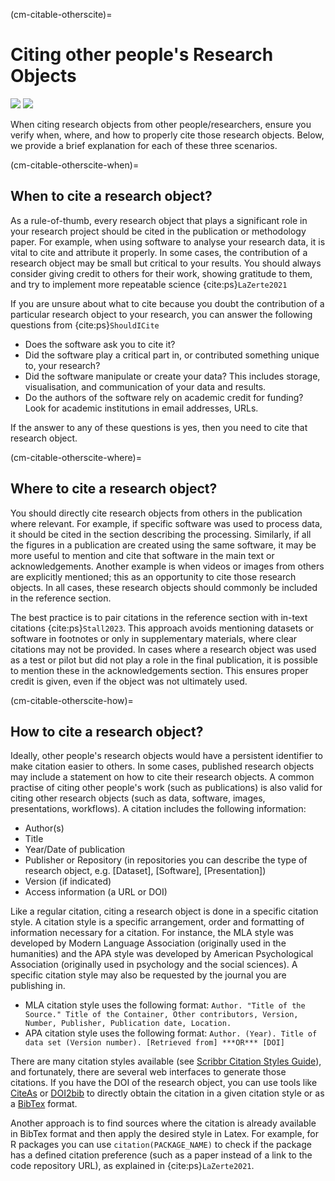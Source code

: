 (cm-citable-otherscite)=
# Citing other people's Research Objects
[![](https://img.shields.io/static/v1?label=pathway&message=Research%20Software%20Engineers&color=white)](/research-software-engineers.md)
[![](https://img.shields.io/static/v1?label=pathway&message=Software%20Citation&color=green)](/software-citation.md)

When citing research objects from other people/researchers, ensure you verify when, where, and how to properly cite those research objects.
Below, we provide a brief explanation for each of these three scenarios.

(cm-citable-otherscite-when)=
## When to cite a research object?

As a rule-of-thumb, every research object that plays a significant role in your research project should be cited in the publication or methodology paper. 
For example, when using software to analyse your research data, it is vital to cite and attribute it properly.
In some cases, the contribution of a research object may be small but critical to your results.
You should always consider giving credit to others for their work, showing gratitude to them, and try to implement more repeatable science {cite:ps}`LaZerte2021`

If you are unsure about what to cite because you doubt the contribution of a particular research object to your research, you can answer the following questions from {cite:ps}`ShouldICite`
- Does the software ask you to cite it?
- Did the software play a critical part in, or contributed something unique to, your research?
- Did the software manipulate or create your data? 
This includes storage, visualisation, and communication of your data and results.
- Do the authors of the software rely on academic credit for funding? 
Look for academic institutions in email addresses, URLs.

If the answer to any of these questions is yes, then you need to cite that research object.

(cm-citable-otherscite-where)=
## Where to cite a research object?

You should directly cite research objects from others in the publication where relevant.
For example, if specific software was used to process data, it should be cited in the section describing the processing. 
Similarly, if all the figures in a publication are created using the same software, it may be more useful to mention and cite that software in the main text or acknowledgements. 
Another example is when videos or images from others are explicitly mentioned; this as an opportunity to cite those research objects. 
In all cases, these research objects should commonly be included in the reference section.

The best practice is to pair citations in the reference section with in-text citations {cite:ps}`Stall2023`.
This approach avoids mentioning datasets or software in footnotes or only in supplementary materials, where clear citations may not be provided.
In cases where a research object was used as a test or pilot but did not play a role in the final publication, it is possible to mention these in the acknowledgements section.
This ensures proper credit is given, even if the object was not ultimately used.


(cm-citable-otherscite-how)=
## How to cite a research object?

Ideally, other people's research objects would have a persistent identifier to make citation easier to others.
In some cases, published research objects may include a statement on how to cite their research objects. 
A common practise of citing other people's work (such as publications) is also valid for citing other research objects (such as data, software, images, presentations, workflows).
A citation includes the following information:
- Author(s)
- Title
- Year/Date of publication
- Publisher or Repository (in repositories you can describe the type of research object, e.g. [Dataset], [Software], [Presentation])
- Version (if indicated)
- Access information (a URL or DOI)

Like a regular citation, citing a research object is done in a specific citation style. 
A citation style is a specific arrangement, order and formatting of information necessary for a citation.
For instance, the MLA style was developed by Modern Language Association (originally used in the humanities) and the APA style was developed by American Psychological Association (originally used in psychology and the social sciences). 
A specific citation style may also be requested by the journal you are publishing in.
- MLA citation style uses the following format:
`Author. "Title of the Source." Title of the Container, Other contributors, Version, Number, Publisher, Publication date, Location.`
- APA citation style uses the following format:
`Author. (Year). Title of data set (Version number). [Retrieved from] ***OR*** [DOI]`

There are many citation styles available (see [Scribbr Citation Styles Guide](https://www.scribbr.com/citing-sources/citation-styles/)), and fortunately, there are several web interfaces to generate those citations. 
If you have the DOI of the research object, you can use tools like [CiteAs](https://citeas.org/ ) or [DOI2bib](https://www.doi2bib.org/) to directly obtain the citation in a given citation style or as a [BibTex](https://en.wikipedia.org/wiki/BibTeX) format. 

Another approach is to find sources where the citation is already available in BibTex format and then apply the desired style in Latex.
For example, for R packages you can use `citation(PACKAGE_NAME)` to check if the package has a defined citation preference (such as a paper instead of a link to the code repository URL), as explained in {cite:ps}`LaZerte2021`. 
